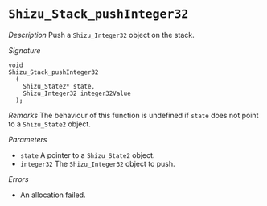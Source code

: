 # `Shizu_Stack_pushInteger32`

*Description*
Push a `Shizu_Integer32` object on the stack.

*Signature*
```
void
Shizu_Stack_pushInteger32
  (
    Shizu_State2* state,
    Shizu_Integer32 integer32Value
  );
```

*Remarks*
The behaviour of this function is undefined if `state` does not point to a `Shizu_State2` object.

*Parameters*
- `state` A pointer to a `Shizu_State2` object.
- `integer32` The `Shizu_Integer32` object to push.

*Errors*
- An allocation failed.
